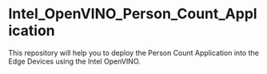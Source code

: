 # Intel_OpenVINO_Person_Count_Application
This repository will help you to deploy the Person Count Application into the Edge Devices using the Intel OpenVINO.
